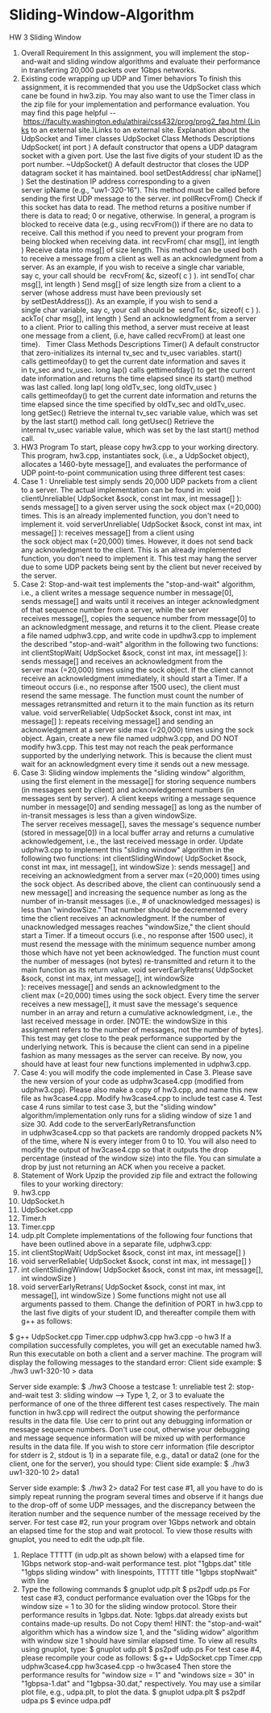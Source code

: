 # Sliding-Window-Algorithm
HW 3 Sliding Window

1. Overall Requirement
In this assignment, you will implement the stop-and-wait and sliding window algorithms and evaluate their performance in transferring 20,000 packets over 1Gbps networks.
2. Existing code wrapping up UDP and Timer behaviors
To finish this assignment, it is recommended that you use the UdpSocket class which cane be found in hw3.zip. You may also want to use the Timer class in the zip file for your implementation and performance evaluation.
You may find this page helpful -- https://faculty.washington.edu/athirai/css432/prog/prog2_faq.html (Links to an external site.)Links to an external site.
Explanation about the UdpSocket and Timer classes
UdpSocket Class
Methods
Descriptions
UdpSocket( int port )
A default constructor that opens a UDP datagram socket with a given port. Use the last five digits of your student ID as the port number.
~UdpSocket()
A default destructor that closes the UDP datagram socket it has maintained.
bool setDestAddress( char ipName[] )
Set the destination IP address corresponding to a given server ipName (e.g., "uw1-320-16"). This method must be called before sending the first UDP message to the server.
int pollRecvFrom()
Check if this socket has data to read. The method returns a positive number if there is data to read; 0 or negative, otherwise. In general, a program is blocked to receive data (e.g., using recvFrom()) if there are no data to receive. Call this method if you need to prevent your program from being blocked when receiving data.
int recvFrom( char msg[], int length )
Receive data into msg[] of size length. This method can be used both to receive a message from a client as well as an acknowledgment from a server. As an example, if you wish to receive a single char variable, say c, your call should be 
recvFrom( &c, sizeof( c ) ).
int sendTo( char msg[], int length )
Send msg[] of size length size from a client to a server (whose address must have been previously set by setDestAddress()). As an example, if you wish to send a single char variable, say c, your call should be 
sendTo( &c, sizeof( c ) ).
ackTo( char msg[], int length )
Send an acknowledgment from a server to a client. Prior to calling this method, a server must receive at least one message from a client, (i.e, have called recvFrom() at least one time).
 
Timer Class
Methods
Descriptions
Timer()
A default constructor that zero-initializes its internal tv_sec and tv_usec variables.
start()
calls gettimeofday() to get the current date information and saves it in tv_sec and tv_usec.
long lap()
calls gettimeofday() to get the current date information and returns the time elapsed since its start() method was last called.
long lap( long oldTv_sec, long oldTv_usec )
calls gettimeofday() to get the current date information and returns the time elapsed since the time specified by oldTv_sec and oldTv_usec.
long getSec()
Retrieve the internal tv_sec variable value, which was set by the last start() method call.
long getUsec()
Retrieve the internal tv_usec variable value, which was set by the last start() method call.
3. HW3 Program
To start, please copy hw3.cpp to your working directory. This program, hw3.cpp, instantiates sock, (i.e., a UdpSocket object), allocates a 1460-byte message[], and evaluates the performance of UDP point-to-point communication using three different test cases:
1. Case 1 : Unreliable test simply sends 20,000 UDP packets from a client to a server. The actual implementation can be found in:
void clientUnreliable( UdpSocket &sock, const int max, int message[] ): sends message[] to a given server using the sock object max (=20,000) times. This is an already implemented function, you don't need to implement it.
void serverUnreliable( UdpSocket &sock, const int max, int message[] ): receives message[] from a client using the sock object max (=20,000) times. However, it does not send back any acknowledgment to the client. This is an already implemented function, you don't need to implement it.
This test may hang the server due to some UDP packets being sent by the client but never received by the server.
2. Case 2: Stop-and-wait test implements the "stop-and-wait" algorithm, i.e., a client writes a message sequence number in message[0], sends message[] and waits until it receives an integer acknowledgment of that sequence number from a server, while the server receives message[], copies the sequence number from message[0] to an acknowledgment message, and returns it to the client. Please create a file named udphw3.cpp, and write code in updhw3.cpp to implement the described "stop-and-wait" algorithm in the following two functions:
int clientStopWait( UdpSocket &sock, const int max, int message[] ): sends message[] and receives an acknowledgment from the server max (=20,000) times using the sock object. If the client cannot receive an acknowledgment immediately, it should start a Timer. If a timeout occurs (i.e., no response after 1500 usec), the client must resend the same message. The function must count the number of messages retransmitted and return it to the main function as its return value.
void serverReliable( UdpSocket &sock, const int max, int message[] ): repeats receiving message[] and sending an acknowledgment at a server side max (=20,000) times using the sock object.
Again, create a new file named udphw3.cpp, and DO NOT modify hw3.cpp. This test may not reach the peak performance supported by the underlying network. This is because the client must wait for an acknowledgment every time it sends out a new message.
3. Case 3: Sliding window implements the "sliding window" algorithm, using the first element in the message[] for storing sequence numbers (in messages sent by client) and acknowledgement numbers (in messages sent by server).
A client keeps writing a message sequence number in message[0] and sending message[] as long as the number of in-transit messages is less than a given windowSize.
The server receives message[], saves the message's sequence number (stored in message[0]) in a local buffer array and returns a cumulative acknowledgement, i.e., the last received message in order.
Update udphw3.cpp to implement this "sliding window" algorithm in the following two functions:
int clientSlidingWindow( UdpSocket &sock, const int max, int message[], int windowSize ): sends message[] and receiving an acknowledgment from a server max (=20,000) times using the sock object. As described above, the client can continuously send a new message[] and increasing the sequence number as long as the number of in-transit messages (i.e., # of unacknowledged messages) is less than "windowSize." That number should be decremented every time the client receives an acknowledgment. If the number of unacknowledged messages reaches "windowSize," the client should start a Timer. If a timeout occurs (i.e., no response after 1500 usec), it must resend the message with the minimum sequence number among those which have not yet been acknowledged. The function must count the number of messages (not bytes) re-transmitted and return it to the main function as its return value.
void serverEarlyRetrans( UdpSocket &sock, const int max, int message[], int windowSize ): receives message[] and sends an acknowledgment to the client max (=20,000) times using the sock object. Every time the server receives a new message[], it must save the message's sequence number in an array and return a cumulative acknowledgment, i.e., the last received message in order.
[NOTE: the windowSize in this assignment refers to the number of messages, not the number of bytes].
This test may get close to the peak performance supported by the underlying network. This is because the client can send in a pipeline fashion as many messages as the server can receive. By now, you should have at least four new functions implemented in udphw3.cpp.
4. Case 4: you will modify the code implemented in Case 3. Please save the new version of your code as udphw3case4.cpp (modified from udphw3.cpp). Please also make a copy of hw3.cpp, and name this new file as hw3case4.cpp.
Modify hw3case4.cpp to include test case 4. Test case 4 runs similar to test case 3, but the "sliding window" algorithm/implementation only runs for a sliding window of size 1 and size 30. Add code to the serverEarlyRetransfunction in udphw3case4.cpp so that packets are randomly dropped packets N% of the time, where N is every integer from 0 to 10. You will also need to modify the output of hw3case4.cpp so that it outputs the drop percentage (instead of the window size) into the file. You can simulate a drop by just not returning an ACK when you receive a packet.
4. Statement of Work
Upzip the provided zip file and extract the following files to your working directory:
1. hw3.cpp
2. UdpSocket.h
3. UdpSocket.cpp
4. Timer.h
5. Timer.cpp
6. udp.plt
Complete implementations of the following four functions that have been outlined above in a separate file, udphw3.cpp:
1. int clientStopWait( UdpSocket &sock, const int max, int message[] )
2. void serverReliable( UdpSocket &sock, const int max, int message[] )
3. int clientSlidingWindow( UdpSocket &sock, const int max, int message[], int windowSize )
4. void serverEarlyRetrans( UdpSocket &sock, const int max, int message[], int windowSize )
Some functions might not use all arguments passed to them. Change the definition of PORT in hw3.cpp to the last five digits of your student ID, and thereafter compile them with g++ as follows:
 
$ g++ UdpSocket.cpp Timer.cpp udphw3.cpp hw3.cpp -o hw3
If a compilation successfully completes, you will get an executable named hw3. Run this executable on both a client and a server machine. The program will display the following messages to the standard error:
Client side example:
   $ ./hw3 uw1-320-10 > data

Server side example:
   $ ./hw3
   Choose a testcase
      1: unreliable test
      2: stop-and-wait test
      3: sliding window
   -->
Type 1, 2, or 3 to evaluate the performance of one of the three different test cases respectively. The main function in hw3.cpp will redirect the output showing the performance results in the data file. Use cerr to print out any debugging information or message sequence numbers. Don't use cout, otherwise your debugging and message sequence information will be mixed up with performance results in the data file. If you wish to store cerr information (file descriptor for stderr is 2, stdout is 1) in a separate file, e.g., data1 or data2 (one for the client, one for the server), you should type:
Client side example:
   $ ./hw3 uw1-320-10 2> data1

Server side example:
   $ ./hw3 2> data2
For test case #1, all you have to do is simply repeat running the program several times and observe if it hangs due to the drop-off of some UDP messages, and the discrepancy between the iteration number and the sequence number of the message received by the server.
For test case #2, run your program over 1Gbps network and obtain an elapsed time for the stop and wait protocol. To view those results with gnuplot, you need to edit the udp.plt file. 
1. Replace TTTTT (in udp.plt as shown below) with a elapsed time for 1Gbps network stop-and-wait performance test.
   plot "1gbps.dat" title "1gbps sliding window" with linespoints, 
   TTTTT title "1gbps stopNwait" with line 
2. Type the following commands
   $ gnuplot udp.plt
   $ ps2pdf udp.ps
For test case #3, conduct performance evaluation over the 1Gbps for the window size = 1 to 30 for the sliding window protocol. Store their performance results in 1gbps.dat. Note: 1gbps.dat already exists but contains made-up results. Do not Copy them! HINT: the "stop-and-wait" algorithm which has a window size 1, and the "sliding widow" algorithm with window size 1 should have similar elapsed time. To view all results using gnuplot, type:
   $ gnuplot udp.plt
   $ ps2pdf udp.ps
For test case #4, please recompile your code as follows:
$ g++ UdpSocket.cpp Timer.cpp udphw3case4.cpp hw3case4.cpp -o hw3case4
Then store the performance results for "window size = 1" and "windows size = 30" in "1gbpsa-1.dat" and "1gbpsa-30.dat," respectively. You may use a similar plot file, e.g., udpa.plt, to plot the data.
   $ gnuplot udpa.plt
   $ ps2pdf udpa.ps
   $ evince udpa.pdf
